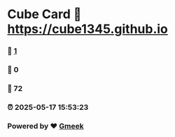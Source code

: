 # Cube Card :link: https://cube1345.github.io 
### :page_facing_up: [1](https://cube1345.github.io/tag.html) 
### :speech_balloon: 0 
### :hibiscus: 72 
### :alarm_clock: 2025-05-17 15:53:23 
### Powered by :heart: [Gmeek](https://github.com/Meekdai/Gmeek)
